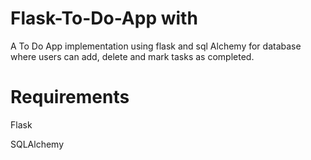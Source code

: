 # Flask-To-Do-App with
A To Do App implementation using flask and sql Alchemy for database where users can add, delete and mark tasks as completed.

# Requirements
Flask

SQLAlchemy

